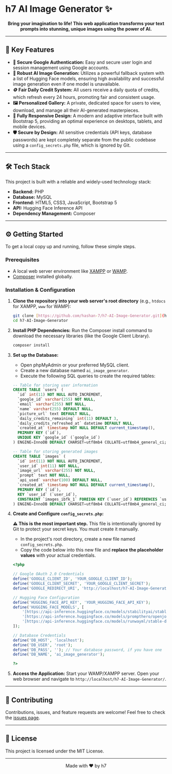 # h7 AI Image Generator ✨

<p align="center">
  <strong>Bring your imagination to life! This web application transforms your text prompts into stunning, unique images using the power of AI.</strong>
</p>


---

## 🚀 Key Features

* **🔐 Secure Google Authentication:** Easy and secure user login and session management using Google accounts.
* **🧠 Robust AI Image Generation:** Utilizes a powerful fallback system with a list of Hugging Face models, ensuring high availability and successful image generation even if one model is unavailable.
* **🪙 Fair Daily Credit System:** All users receive a daily quota of credits, which refresh every 24 hours, promoting fair and consistent usage.
* **🖼️ Personalized Gallery:** A private, dedicated space for users to view, download, and manage all their AI-generated masterpieces.
* **📱 Fully Responsive Design:** A modern and adaptive interface built with Bootstrap 5, providing an optimal experience on desktops, tablets, and mobile devices.
* **🛡️ Secure by Design:** All sensitive credentials (API keys, database passwords) are kept completely separate from the public codebase using a `config_secrets.php` file, which is ignored by Git.

---

## 🛠️ Tech Stack

This project is built with a reliable and widely-used technology stack:

* **Backend:** PHP
* **Database:** MySQL
* **Frontend:** HTML5, CSS3, JavaScript, Bootstrap 5
* **API:** Hugging Face Inference API
* **Dependency Management:** Composer

---

## ⚙️ Getting Started

To get a local copy up and running, follow these simple steps.

### Prerequisites

* A local web server environment like [XAMPP](https://www.apachefriends.org/index.html) or [WAMP](https://www.wampserver.com/en/).
* [Composer](https://getcomposer.org/) installed globally.

### Installation & Configuration

1.  **Clone the repository into your web server's root directory** (e.g., `htdocs` for XAMPP, `www` for WAMP):
    ```sh
    git clone [https://github.com/hashan-7/h7-AI-Image-Generator.git](https://github.com/hashan-7/h7-AI-Image-Generator.git)
    cd h7-AI-Image-Generator
    ```

2.  **Install PHP Dependencies:**
    Run the Composer install command to download the necessary libraries (like the Google Client Library).
    ```sh
    composer install
    ```

3.  **Set up the Database:**
    * Open phpMyAdmin or your preferred MySQL client.
    * Create a new database named `ai_image_generator`.
    * Execute the following SQL queries to create the required tables:

    ```sql
    -- Table for storing user information
    CREATE TABLE `users` (
      `id` int(11) NOT NULL AUTO_INCREMENT,
      `google_id` varchar(255) NOT NULL,
      `email` varchar(255) NOT NULL,
      `name` varchar(255) DEFAULT NULL,
      `picture_url` text DEFAULT NULL,
      `daily_credits_remaining` int(11) DEFAULT 3,
      `daily_credits_refreshed_at` datetime DEFAULT NULL,
      `created_at` timestamp NOT NULL DEFAULT current_timestamp(),
      PRIMARY KEY (`id`),
      UNIQUE KEY `google_id` (`google_id`)
    ) ENGINE=InnoDB DEFAULT CHARSET=utf8mb4 COLLATE=utf8mb4_general_ci;

    -- Table for storing generated images
    CREATE TABLE `images` (
      `id` int(11) NOT NULL AUTO_INCREMENT,
      `user_id` int(11) NOT NULL,
      `image_url` varchar(255) NOT NULL,
      `prompt` text NOT NULL,
      `api_used` varchar(100) DEFAULT NULL,
      `created_at` timestamp NOT NULL DEFAULT current_timestamp(),
      PRIMARY KEY (`id`),
      KEY `user_id` (`user_id`),
      CONSTRAINT `images_ibfk_1` FOREIGN KEY (`user_id`) REFERENCES `users` (`id`) ON DELETE CASCADE
    ) ENGINE=InnoDB DEFAULT CHARSET=utf8mb4 COLLATE=utf8mb4_general_ci;
    ```

4.  **Create and Configure `config_secrets.php`:**

    **⚠️ This is the most important step.** This file is intentionally ignored by Git to protect your secret keys. You must create it manually.

    * In the project's root directory, create a new file named `config_secrets.php`.
    * Copy the code below into this new file and **replace the placeholder values** with your actual credentials.

    ```php
    <?php

    // Google OAuth 2.0 Credentials
    define('GOOGLE_CLIENT_ID', 'YOUR_GOOGLE_CLIENT_ID');
    define('GOOGLE_CLIENT_SECRET', 'YOUR_GOOGLE_CLIENT_SECRET');
    define('GOOGLE_REDIRECT_URI', 'http://localhost/h7-AI-Image-Generator/google_callback.php');

    // Hugging Face Configuration
    define('HUGGING_FACE_API_KEY', 'YOUR_HUGGING_FACE_API_KEY');
    define('HUGGING_FACE_MODELS', [
        '[https://api-inference.huggingface.co/models/stabilityai/stable-diffusion-xl-base-1.0](https://api-inference.huggingface.co/models/stabilityai/stable-diffusion-xl-base-1.0)',
        '[https://api-inference.huggingface.co/models/prompthero/openjourney-v4](https://api-inference.huggingface.co/models/prompthero/openjourney-v4)',
        '[https://api-inference.huggingface.co/models/runwayml/stable-diffusion-v1-5](https://api-inference.huggingface.co/models/runwayml/stable-diffusion-v1-5)'
    ]);

    // Database Credentials
    define('DB_HOST', 'localhost');
    define('DB_USER', 'root');
    define('DB_PASS', ''); // Your database password, if you have one
    define('DB_NAME', 'ai_image_generator');

    ?>
    ```

5.  **Access the Application:**
    Start your WAMP/XAMPP server. Open your web browser and navigate to `http://localhost/h7-AI-Image-Generator/`.

---

## 🤝 Contributing

Contributions, issues, and feature requests are welcome! Feel free to check the [issues page](https://github.com/hashan-7/h7-AI-Image-Generator/issues).

---

## 📄 License

This project is licensed under the MIT License.

---

<p align="center">
  Made with ❤️ by h7
</p>
